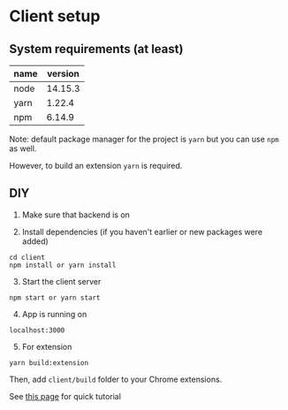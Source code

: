 # Client setup

## System requirements (at least)

| name | version |
| ---- | ------- |
| node | 14.15.3 |
| yarn | 1.22.4  |
| npm  | 6.14.9  |

Note: default package manager for the project is `yarn` but you can use `npm` as well.

However, to build an extension `yarn` is required.

## DIY

1. Make sure that backend is on
   

2. Install dependencies (if you haven't earlier or new packages were added)

```
cd client
npm install or yarn install
```

3. Start the client server

```
npm start or yarn start
```

4. App is running on

```
localhost:3000
```

5. For extension

```
yarn build:extension
```

Then, add `client/build` folder to your Chrome extensions.

See [this page](https://webkul.com/blog/how-to-install-the-unpacked-extension-in-chrome/) for quick tutorial
